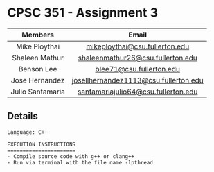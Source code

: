 
# CPSC 351 - Assignment 3

|     Members      |                 Email                 |
| :--------------: | :-----------------------------------: |
|  Mike Ploythai   |    mikeploythai@csu.fullerton.edu     |
|  Shaleen Mathur  |   shaleenmathur26@csu.fullerton.edu   |
|    Benson Lee    |       blee71@csu.fullerton.edu        |
|  Jose Hernandez  | josellhernandez1113@csu.fullerton.edu |
| Julio Santamaria |  santamariajulio64@csu.fullerton.edu  |

## Details

```
Language: C++

EXECUTION INSTRUCTIONS
======================
- Compile source code with g++ or clang++
- Run via terminal with the file name -lpthread
```

